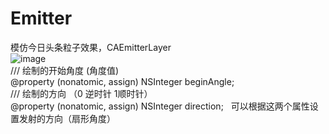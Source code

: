 # Emitter
模仿今日头条粒子效果，CAEmitterLayer  
![image](https://github.com/BBELiu/Emitter/blob/master/QQ20180403-174822-HD.gif)  
/// 绘制的开始角度 (角度值)  
@property (nonatomic, assign) NSInteger beginAngle;  
/// 绘制的方向 （0 逆时针 1顺时针）  
@property (nonatomic, assign) NSInteger direction;  
可以根据这两个属性设置发射的方向（扇形角度）  
